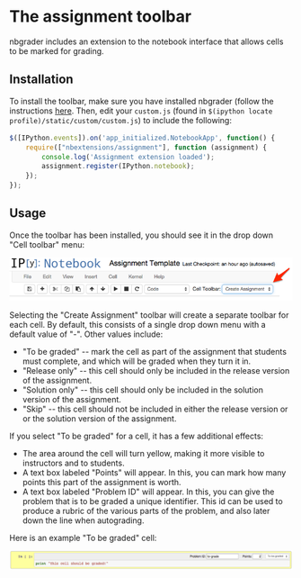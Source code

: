 # The assignment toolbar

nbgrader includes an extension to the notebook interface that allows
cells to be marked for grading.

## Installation

To install the toolbar, make sure you have installed nbgrader (follow
the instructions [here](index.md). Then, edit your `custom.js` (found
in `$(ipython locate profile)/static/custom/custom.js`) to include the
following:

```javascript
$([IPython.events]).on('app_initialized.NotebookApp', function() {
    require(["nbextensions/assignment"], function (assignment) {
        console.log('Assignment extension loaded');
        assignment.register(IPython.notebook);
    });
});
```

## Usage

Once the toolbar has been installed, you should see it in the drop
down "Cell toolbar" menu:

![](images/select_assignment_toolbar.png)

Selecting the "Create Assignment" toolbar will create a separate
toolbar for each cell. By default, this consists of a single drop down
menu with a default value of "-". Other values include:

* "To be graded" -- mark the cell as part of the assignment that
  students must complete, and which will be graded when they turn it
  in.
* "Release only" -- this cell should only be included in the release
  version of the assignment.
* "Solution only" -- this cell should only be included in the solution
  version of the assignment.
* "Skip" -- this cell should not be included in either the release
  version or or the solution version of the assignment.

If you select "To be graded" for a cell, it has a few additional
effects:

* The area around the cell will turn yellow, making it more visible to
  instructors and to students.
* A text box labeled "Points" will appear. In this, you can mark how
  many points this part of the assignment is worth.
* A text box labeled "Problem ID" will appear. In this, you can give
  the problem that is to be graded a unique identifier. This id can be
  used to produce a rubric of the various parts of the problem, and
  also later down the line when autograding.

Here is an example "To be graded" cell:

![](images/to_be_graded.png)
